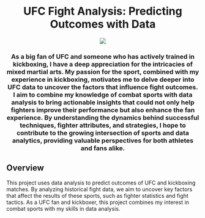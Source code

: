
<h1 align="center">UFC Fight Analysis: Predicting Outcomes with Data
</h1>


<div align="center">
  <img src="pic/gif.gif">
</div>

<h3 align="center">As a big fan of UFC and someone who has actively trained in kickboxing, I have a deep appreciation for the intricacies of mixed martial arts. My passion for the sport, combined with my experience in kickboxing, motivates me to delve deeper into UFC data to uncover the factors that influence fight outcomes. I aim to combine my knowledge of combat sports with data analysis to bring actionable insights that could not only help fighters improve their performance but also enhance the fan experience. By understanding the dynamics behind successful techniques, fighter attributes, and strategies, I hope to contribute to the growing intersection of sports and data analytics, providing valuable perspectives for both athletes and fans alike.
</h3>


## Overview

This project uses data analysis to predict outcomes of UFC and kickboxing matches. By analyzing historical fight data, we aim to uncover key factors that affect the results of these sports, such as fighter statistics and fight tactics. As a UFC fan and kickboxer, this project combines my interest in combat sports with my skills in data analysis.

